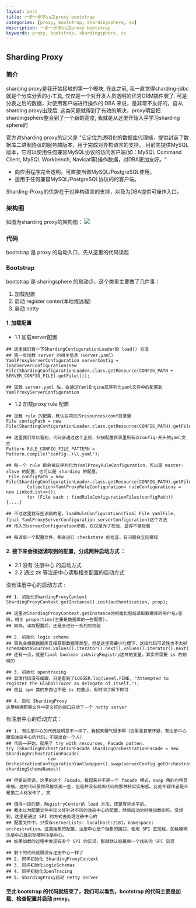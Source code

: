 ```yaml
---
layout: post  
title: 一步一步学ss之proxy bootstrap  
categories: [proxy, bootstrap, shardingsphere, ss]  
description: 一步一步学ss之proxy bootstrap  
keywords: proxy, bootstrap, shardingsphere, ss  
---
```


## Sharding Proxy
### 简介
sharding proxy是我开始接触的第一个模块, 在此之前, 我一直觉得sharding-jdbc就是个分库分表的小工具, 仅仅是一个对开发人员透明的优秀ORM插件罢了. 可是分表之后的数据，对使用客户端进行操作的 DBA 来说，是非常不友好的，自从sharding proxy出现后, 这类问题就得到了有效的解决，proxy明显把shardingsphere整合到了一个新的高度, 我就是从这里开始入手学习sharding sphere的

官方对sharding proxy的定义是 "它定位为透明化的数据库代理端，提供封装了数据库二进制协议的服务端版本，用于完成对异构语言的支持。 目前先提供MySQL版本，它可以使用任何兼容MySQL协议的访问客户端(如：MySQL Command Client, MySQL Workbench, Navicat等)操作数据，对DBA更加友好。"
 - 向应用程序完全透明，可直接当做MySQL/PostgreSQL使用。
 - 适用于任何兼容MySQL/PostgreSQL协议的的客户端。

 Sharding-Proxy的优势在于对异构语言的支持，以及为DBA提供可操作入口。

### 架构图

如图为sharding proxy的架构图：
![](https://taojintianxia.github.io/images/posts/shardingsphere/proxy/sharding-proxy-brief_v2.png)  

### 代码
bootstrap 是 proxy 的启动入口，先从这里的代码读起

### Bootstrap
bootstrap 是 sharingsphere 的启动点，这个类里主要做了几件事：  
1. 加载配置  
2. 启动 register center(本地或远程)  
3. 启动 netty

#### 1. 加载配置
 - 1.1 加载server配置  

```
## 这里我们看一下ShardingConfigurationLoader的 load() 方法
## 第一步加载 server 的相关信息（server.yaml）
YamlProxyServerConfiguration serverConfig = loadServerConfiguration(new File(ShardingConfigurationLoader.class.getResource(CONFIG_PATH + SERVER_CONFIG_FILE).getFile()));

## 加载 server.yaml 后，会通过YamlEngine反序列化yaml文件中的配置到YamlProxyServerConfiguration
```

 - 1.2 加载proxy rule 配置  

```
## 加载 rule 的配置，默认在项目的resources/conf目录里
File configPath = new File(ShardingConfigurationLoader.class.getResource(CONFIG_PATH).getFile());

## 这里我们可以看到，代码会通过这个正则，扫描配置目录里所有以config-开头的yaml文件
Pattern RULE_CONFIG_FILE_PATTERN = Pattern.compile("config-.+\\.yaml");

## 每一个 rule 都会被反序列化为YamlProxyRuleConfiguration，可以是 master-slave 的配置，也可以是 sharding 的配置。
 File configPath = new File(ShardingConfigurationLoader.class.getResource(CONFIG_PATH).getFile());
        Collection<YamlProxyRuleConfiguration> ruleConfigurations = new LinkedList<>();
        for (File each : findRuleConfigurationFiles(configPath)) {....}
        
## 不过这里我有些诟病的是，loadRuleConfiguration(final File yamlFile, final YamlProxyServerConfiguration serverConfiguration)这个方法
## 传入的serverConfiguration参数，仅仅是为了校验，显得不够优雅

## 每读取一个配置文件，都会进行 checkstate 的检查，有问题会立刻报错
```

#### 2. 接下来会根据读取到的配置，分成两种启动方式 ：  
 - 2.1 没有 注册中心 的启动方式
 - 2.2 通过 zk 等注册中心读取相关配置的启动方式

没有注册中心的启动方式 :  

```
## 1. 初始化ShardingProxyContext
ShardingProxyContext.getInstance().init(authentication, prop);

## 这里对ShardingProxyContext.getInstance的初始化包括读取数据库的用户名/密码，相关 properties(主要是数据库的一些配置).
## 同样，读取配置后，还是会进行一系列的校验

## 2. 初始化 logic schema
## 首先会根据数据库连接获取数据库类型，但是这里需要小吐槽下，这段代码可读性也不太好
schemaDataSources.values().iterator().next().values().iterator().next().getUrl()
## 还有一点，就是final boolean isUsingRegistry这样的变量，其实不需要 is 的前缀的

## 3. 初始化 opentracing
## 具体代码没有细跟，只是看到了LOGGER.log(Level.FINE, "Attempted to register the GlobalTracer as delegate of itself.");
## 而且 apm 类的东西也不是 ss 的重点，有时间了解下即可

## 4. 启动 ShardingProxy
这里根据配置文件中定义好的端口启动了一个 netty server

```

有注册中心的启动方式：  

```
## 1. 有注册中心的代码就明显不一样了，看起来骚气很多啊（这里我甚至怀疑，有注册中心跟没注册中心的代码，不是出自一个人）
## 代码一开始，就用了 try with resources, Facade patten.
try (ShardingOrchestrationFacade shardingOrchestrationFacade = new ShardingOrchestrationFacade(
                new OrchestrationConfigurationYamlSwapper().swap(serverConfig.getOrchestration()), shardingSchemaNames))
                
## 但是说实话，这里的这个 Facade，看起来并不是一个 facade 模式，swap 用的也稍显牵强。这的代码虽然风格华美一些，但是并没有前面代码的那种朴实实用感。此处怀疑作者是不是第二人格发作了, 笑              

## 值得一提的是，RegistryCenter的 load 方法，还是有些水平的。
## 我本以为配置文件中定义好针对不同的注册中心的配置，然后启动的时候加载即可。没想到，这里是通过 SPI 的方式去处理注册中心的
## 配置文件中，只保存serverLists: localhost:2181，namespace: orchestration。这类抽象的配置，注册中心是个抽象的接口，使用 SPI 去加载，加载哪种注册中心就启动哪种注册中心。
## 如果加载的过程中发现有多个 SPI 的实现，那就默认取最后一个找到的 SPI 实现
             
## 剩下的代码就跟没有注册中心一样了
## 2. 同样初始化 ShardingProxyContext
## 3. 同样初始化LogicSchemas
## 4. 同样初始化OpenTracing
## 5. ShardingProxy启动 netty server 
```
#### 至此 bootstrap 的代码就结束了，我们可以看到，bootstrap 的代码主要是加载、检查配置并启动 proxy。